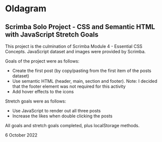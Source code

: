 # Oldagram

## Scrimba Solo Project - CSS and Semantic HTML with JavaScript Stretch Goals

This project is the culmination of Scrimba Module 4 - Essential CSS Concepts. JavaScript dataset and images were provided by Scrimba. 

Goals of the project were as follows:

- Create the first post (by copy/pasting from the first item of the posts dataset)
- Use semantic HTML (header, main, section and footer). Note: I decided that the footer element was not required for this activity
- Add hover effects to the icons

Stretch goals were as follows:

- Use JavaScript to render out all three posts
- Increase the likes when double clicking the posts

All goals and stretch goals completed, plus localStorage methods.

6 October 2022
